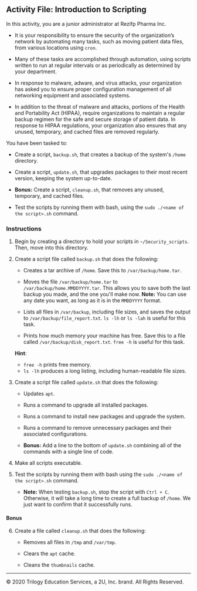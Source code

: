 ## Activity File: Introduction to Scripting

In this activity, you are a junior administrator at Rezifp Pharma Inc. 

- It is your responsibility to ensure the security of the organization’s network by automating many tasks, such as moving patient data files, from various locations using `cron`. 

- Many of these tasks are accomplished through automation, using scripts written to run at regular intervals or as periodically as determined by your department. 

- In response to malware, adware, and virus attacks, your organization has asked you to ensure proper configuration management of all networking equipment and associated systems. 

- In addition to the threat of malware and attacks, portions of the Health and Portability Act (HIPAA), require organizations to maintain a regular backup regimen for the safe and secure storage of patient data. In response to HIPAA regulations, your organization also ensures that any unused, temporary, and cached files are removed regularly.

You have been tasked to:

- Create a script, `backup.sh`, that creates a backup of the system's `/home` directory.

- Create a script, `update.sh`, that upgrades packages to their most recent version, keeping the system up-to-date.

- **Bonus:** Create a script, `cleanup.sh`, that removes any unused, temporary, and cached files.

- Test the scripts by running them with bash, using the `sudo ./<name of the script>.sh` command.

### Instructions

1. Begin by creating a directory to hold your scripts in `~/Security_scripts`. Then, move into this directory.

2. Create a script file called `backup.sh` that does the following:

    - Creates a tar archive of `/home`. Save this to `/var/backup/home.tar`.
    
    - Moves the file `/var/backup/home.tar` to `/var/backup/home.MMDDYYYY.tar`. This allows you to save both the last backup you made, and the one you'll make now. **Note:** You can use any date you want, as long as it is in the `MMDDYYYY` format. 

    - Lists all files in `/var/backup`, including file sizes, and saves the output to `/var/backup/file_report.txt`. `ls -lh` or `ls -lah`  is useful for this task.

    - Prints how much memory your machine has free. Save this to a file called `/var/backup/disk_report.txt`. `free -h` is useful for this task.

     **Hint**: 

     - `free -h` prints free memory. 
     - `ls -lh` produces a long listing, including human-readable file sizes.

3. Create a script file called `update.sh` that does the following:

    - Updates `apt`.

    - Runs a command to upgrade all installed packages.

    - Runs a command to install new packages and upgrade the system.

    - Runs a command to remove unnecessary packages and their associated configurations.

    - **Bonus:** Add a line to the bottom of `update.sh` combining all of the commands with a single line of code.

4. Make all scripts executable.

5. Test the scripts by running them with bash using the `sudo ./<name of the script>.sh` command.

   - **Note:** When testing `backup.sh`, stop the script with `Ctrl + C`. Otherwise, it will take a long time to create a full backup of `/home`. We just want to confirm that it successfully runs. 

#### Bonus

6. Create a file called `cleanup.sh` that does the following:
 
    - Removes all files in `/tmp` and `/var/tmp`.

    - Clears the `apt` cache.

    - Cleans the `thumbnails` cache.


---
© 2020 Trilogy Education Services, a 2U, Inc. brand. All Rights Reserved.  